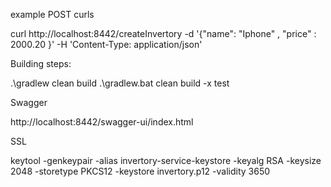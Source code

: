 example POST curls

curl http://localhost:8442/createInvertory -d '{"name": "Iphone" , "price" : 2000.20 }' -H 'Content-Type: application/json'

Building steps: 

.\gradlew clean build
.\gradlew.bat clean build -x test



Swagger 

http://localhost:8442/swagger-ui/index.html


SSL


keytool -genkeypair -alias invertory-service-keystore -keyalg RSA -keysize 2048 -storetype PKCS12 -keystore invertory.p12 -validity 3650
